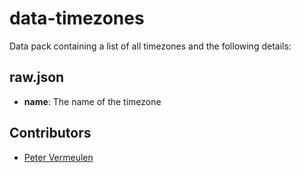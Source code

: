 # data-timezones

Data pack containing a list of all timezones and the following details:

## raw.json
- **name**: The name of the timezone

## Contributors
- [Peter Vermeulen](mailto:contact@valkyriestudios.be)